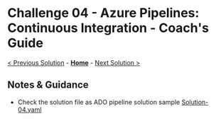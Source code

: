 # Challenge 04 - Azure Pipelines: Continuous Integration - Coach's Guide 

[< Previous Solution](./Solution-03.md) - **[Home](./README.md)** - [Next Solution >](./Solution-05.md)

## Notes & Guidance

- Check the solution file as ADO pipeline solution sample [Solution-04.yaml](./Solutions/Solution-04.yaml)

